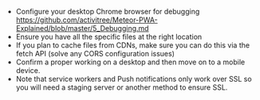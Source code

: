 * Configure your desktop Chrome browser for debugging https://github.com/activitree/Meteor-PWA-Explained/blob/master/5_Debugging.md
* Ensure you have all the specific files at the right location
* If you plan to cache files from CDNs, make sure you can do this via the fetch API (solve any CORS configuration issues)
* Confirm a proper working on a desktop and then move on to a mobile device.
* Note that service workers and Push notifications only work over SSL so you will need a staging server or another method to ensure SSL. 

